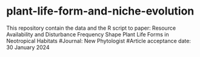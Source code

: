 # plant-life-form-and-niche-evolution
This repository contain the data and the R  script  to paper: Resource Availability and Disturbance Frequency Shape Plant Life Forms in Neotropical Habitats   #Journal: New Phytologist #Article acceptance date: 30 January 2024
